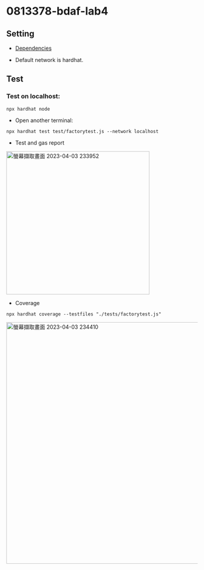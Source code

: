 # 0813378-bdaf-lab4

## Setting
  - [Dependencies](https://github.com/C1em3nt/0813378-bdaf-lab4/blob/main/package.json)
  
  - Default network is hardhat.
  
## Test

### Test on localhost:
  
  ```
  npx hardhat node
  ```
  
  - Open another terminal:
  ```
  npx hardhat test test/factorytest.js --network localhost
  ```
  - Test and gas report
  <img width="377" alt="螢幕擷取畫面 2023-04-03 233952" src="https://user-images.githubusercontent.com/87816657/229562086-9c297a21-f06e-451d-94a6-1a99041a0481.png">
  
  - Coverage
  
  ```
  npx hardhat coverage --testfiles "./tests/factorytest.js"
  ```

  <img width="636" alt="螢幕擷取畫面 2023-04-03 234410" src="https://user-images.githubusercontent.com/87816657/229562528-55347ad2-43ac-4411-82ec-fd0f68f0c332.png">
